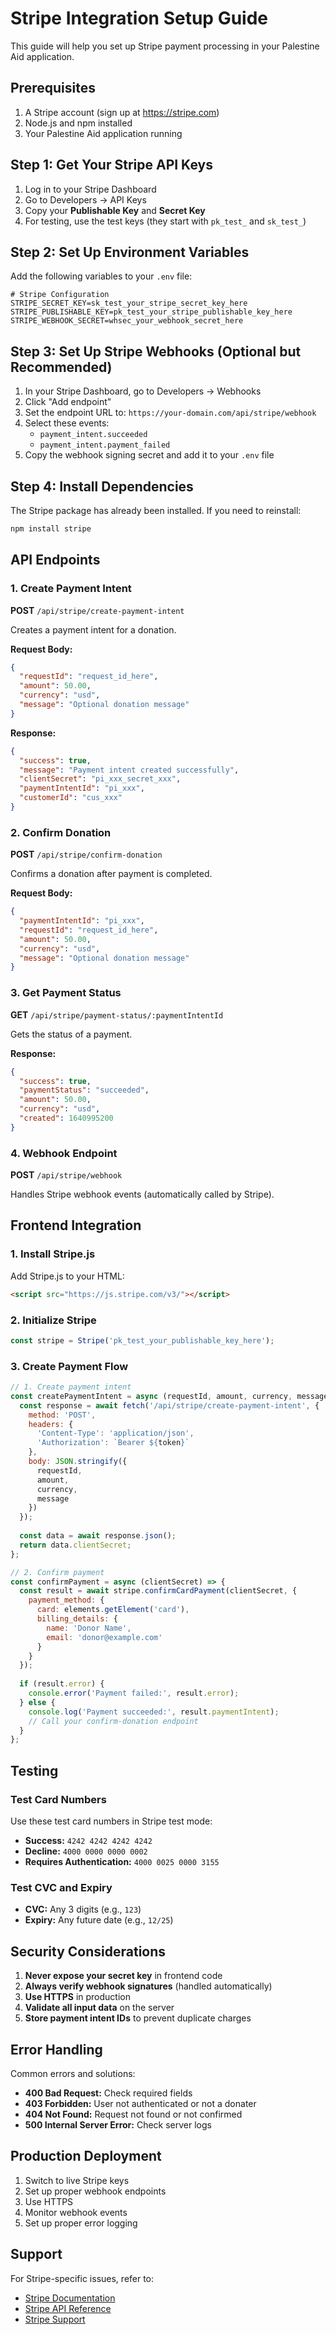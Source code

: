 # Stripe Integration Setup Guide

This guide will help you set up Stripe payment processing in your Palestine Aid application.

## Prerequisites

1. A Stripe account (sign up at https://stripe.com)
2. Node.js and npm installed
3. Your Palestine Aid application running

## Step 1: Get Your Stripe API Keys

1. Log in to your Stripe Dashboard
2. Go to Developers → API Keys
3. Copy your **Publishable Key** and **Secret Key**
4. For testing, use the test keys (they start with `pk_test_` and `sk_test_`)

## Step 2: Set Up Environment Variables

Add the following variables to your `.env` file:

```env
# Stripe Configuration
STRIPE_SECRET_KEY=sk_test_your_stripe_secret_key_here
STRIPE_PUBLISHABLE_KEY=pk_test_your_stripe_publishable_key_here
STRIPE_WEBHOOK_SECRET=whsec_your_webhook_secret_here
```

## Step 3: Set Up Stripe Webhooks (Optional but Recommended)

1. In your Stripe Dashboard, go to Developers → Webhooks
2. Click "Add endpoint"
3. Set the endpoint URL to: `https://your-domain.com/api/stripe/webhook`
4. Select these events:
   - `payment_intent.succeeded`
   - `payment_intent.payment_failed`
5. Copy the webhook signing secret and add it to your `.env` file

## Step 4: Install Dependencies

The Stripe package has already been installed. If you need to reinstall:

```bash
npm install stripe
```

## API Endpoints

### 1. Create Payment Intent
**POST** `/api/stripe/create-payment-intent`

Creates a payment intent for a donation.

**Request Body:**
```json
{
  "requestId": "request_id_here",
  "amount": 50.00,
  "currency": "usd",
  "message": "Optional donation message"
}
```

**Response:**
```json
{
  "success": true,
  "message": "Payment intent created successfully",
  "clientSecret": "pi_xxx_secret_xxx",
  "paymentIntentId": "pi_xxx",
  "customerId": "cus_xxx"
}
```

### 2. Confirm Donation
**POST** `/api/stripe/confirm-donation`

Confirms a donation after payment is completed.

**Request Body:**
```json
{
  "paymentIntentId": "pi_xxx",
  "requestId": "request_id_here",
  "amount": 50.00,
  "currency": "usd",
  "message": "Optional donation message"
}
```

### 3. Get Payment Status
**GET** `/api/stripe/payment-status/:paymentIntentId`

Gets the status of a payment.

**Response:**
```json
{
  "success": true,
  "paymentStatus": "succeeded",
  "amount": 50.00,
  "currency": "usd",
  "created": 1640995200
}
```

### 4. Webhook Endpoint
**POST** `/api/stripe/webhook`

Handles Stripe webhook events (automatically called by Stripe).

## Frontend Integration

### 1. Install Stripe.js

Add Stripe.js to your HTML:

```html
<script src="https://js.stripe.com/v3/"></script>
```

### 2. Initialize Stripe

```javascript
const stripe = Stripe('pk_test_your_publishable_key_here');
```

### 3. Create Payment Flow

```javascript
// 1. Create payment intent
const createPaymentIntent = async (requestId, amount, currency, message) => {
  const response = await fetch('/api/stripe/create-payment-intent', {
    method: 'POST',
    headers: {
      'Content-Type': 'application/json',
      'Authorization': `Bearer ${token}`
    },
    body: JSON.stringify({
      requestId,
      amount,
      currency,
      message
    })
  });
  
  const data = await response.json();
  return data.clientSecret;
};

// 2. Confirm payment
const confirmPayment = async (clientSecret) => {
  const result = await stripe.confirmCardPayment(clientSecret, {
    payment_method: {
      card: elements.getElement('card'),
      billing_details: {
        name: 'Donor Name',
        email: 'donor@example.com'
      }
    }
  });
  
  if (result.error) {
    console.error('Payment failed:', result.error);
  } else {
    console.log('Payment succeeded:', result.paymentIntent);
    // Call your confirm-donation endpoint
  }
};
```

## Testing

### Test Card Numbers

Use these test card numbers in Stripe test mode:

- **Success:** `4242 4242 4242 4242`
- **Decline:** `4000 0000 0000 0002`
- **Requires Authentication:** `4000 0025 0000 3155`

### Test CVC and Expiry

- **CVC:** Any 3 digits (e.g., `123`)
- **Expiry:** Any future date (e.g., `12/25`)

## Security Considerations

1. **Never expose your secret key** in frontend code
2. **Always verify webhook signatures** (handled automatically)
3. **Use HTTPS** in production
4. **Validate all input data** on the server
5. **Store payment intent IDs** to prevent duplicate charges

## Error Handling

Common errors and solutions:

- **400 Bad Request:** Check required fields
- **403 Forbidden:** User not authenticated or not a donater
- **404 Not Found:** Request not found or not confirmed
- **500 Internal Server Error:** Check server logs

## Production Deployment

1. Switch to live Stripe keys
2. Set up proper webhook endpoints
3. Use HTTPS
4. Monitor webhook events
5. Set up proper error logging

## Support

For Stripe-specific issues, refer to:
- [Stripe Documentation](https://stripe.com/docs)
- [Stripe API Reference](https://stripe.com/docs/api)
- [Stripe Support](https://support.stripe.com/) 